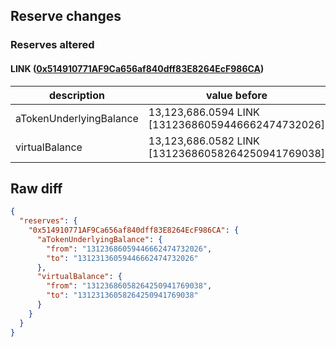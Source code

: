 ## Reserve changes

### Reserves altered

#### LINK ([0x514910771AF9Ca656af840dff83E8264EcF986CA](https://etherscan.io/address/0x514910771AF9Ca656af840dff83E8264EcF986CA))

| description | value before | value after |
| --- | --- | --- |
| aTokenUnderlyingBalance | 13,123,686.0594 LINK [13123686059446662474732026] | 13,123,136.0594 LINK [13123136059446662474732026] |
| virtualBalance | 13,123,686.0582 LINK [13123686058264250941769038] | 13,123,136.0582 LINK [13123136058264250941769038] |


## Raw diff

```json
{
  "reserves": {
    "0x514910771AF9Ca656af840dff83E8264EcF986CA": {
      "aTokenUnderlyingBalance": {
        "from": "13123686059446662474732026",
        "to": "13123136059446662474732026"
      },
      "virtualBalance": {
        "from": "13123686058264250941769038",
        "to": "13123136058264250941769038"
      }
    }
  }
}
```
